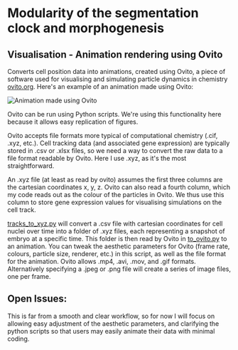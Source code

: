 
# Modularity of the segmentation clock and morphogenesis



## Visualisation - Animation rendering using Ovito 

Converts cell position data into animations, created using Ovito, a piece of software used for visualising and simulating particle dynamics in chemistry [ovito.org](https://www.ovito.org/). Here's an example of an animation made using Ovito:

![Animation made using Ovito](frontpageanimation.gif)

Ovito can be run using Python scripts. We're using this functionality here because it allows easy replication of figures. 


Ovito accepts file formats more typical of computational chemistry (.cif, .xyz, etc.). Cell tracking data (and associated gene expression) are typically stored in .csv or .xlsx files, so we need a way to convert the raw data to a file format readable by Ovito. Here I use .xyz, as it's the most straightforward. 

An .xyz file (at least as read by ovito) assumes the first three columns are the cartesian coordinates x, y, z. Ovito can also read a fourth column, which my code reads out as the colour of the particles in Ovito. We thus use this column to store gene expression values for visualising simulations on the cell track.

[tracks_to_xyz.py](tracks_to_xyz.py) will convert a .csv file with cartesian coordinates for cell nuclei over time into a folder of .xyz files, each representing a snapshot of embryo at a specific time. This folder is then read by Ovito in [to_ovito.py](to_ovito.py) to an animation. You can tweak the aesthetic parameters for Ovito (frame rate, colours, particle size, renderer, etc.) in this script, as well as the file format for the animation. Ovito allows .mp4, .avi, .mov, and .gif formats. Alternatively specifying a .jpeg or .png file will create a series of image files, one per frame. 

## Open Issues:

This is far from a smooth and clear workflow, so for now I will focus on allowing easy adjustment of the aesthetic parameters, and clarifying the python scripts so that users may easily animate their data with minimal coding. 
